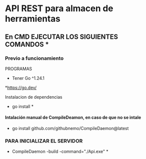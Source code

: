 # API REST para almacen de herramientas
## En CMD EJECUTAR LOS SIGUIENTES COMANDOS *

### Previo a funcionamiento

PROGRAMAS
* Tener Go ^1.24.1

*https://go.dev/

Instalacion de dependencias
* go install *

#### Intalación manual de CompileDeamon, en caso de que no se intale
* go install github.com/githubnemo/CompileDaemon@latest

### PARA INICIALIZAR EL SERVIDOR #
* CompileDaemon -build -command="./Api.exe" *



